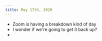 ```yaml
---
title: May 17th, 2020
---
```


- Zoom is having a breakdown kind of day
- I wonder if we're going to get it back up?
-